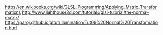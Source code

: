 https://en.wikibooks.org/wiki/GLSL_Programming/Applying_Matrix_Transformations
http://www.lighthouse3d.com/tutorials/glsl-tutorial/the-normal-matrix/
https://paroj.github.io/gltut/Illumination/Tut09%20Normal%20Transformation.html